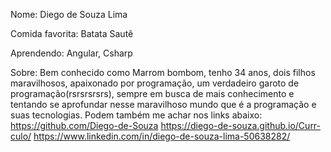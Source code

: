Nome: Diego de Souza Lima

Comida favorita: Batata Sautê

Aprendendo: Angular, Csharp

Sobre: Bem conhecido como Marrom bombom, tenho 34 anos, dois filhos maravilhosos, apaixonado por programação, um verdadeiro garoto de programação(rsrsrsrsrs), sempre em busca de mais conhecimento e tentando se aprofundar nesse maravilhoso mundo que é a programação e suas tecnologias. Podem também me achar nos links abaixo:
https://github.com/Diego-de-Souza
https://diego-de-souza.github.io/Curr-culo/
https://www.linkedin.com/in/diego-de-souza-lima-50638282/
